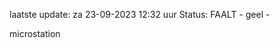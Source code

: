 laatste update: 
za 23-09-2023 12:32   uur 
Status: FAALT - geel - 
<div class="service Y">microstation</div>